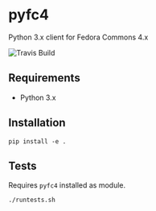 # pyfc4

Python 3.x client for Fedora Commons 4.x

![Travis Build](https://travis-ci.org/ghukill/pyfc4.svg?branch=master "Travis Build")

## Requirements

  * Python 3.x

## Installation

```
pip install -e .
```

## Tests

Requires `pyfc4` installed as module.

```
./runtests.sh
```